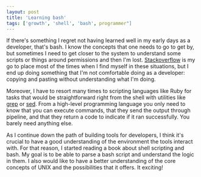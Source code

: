 ```yaml
---
layout: post
title: 'Learning bash'
tags: ['growth', 'shell', 'bash', programmer"]
---
```


If there's something I regret not having learned well in my early days as a developer, that's bash. I know the concepts that one needs to go to get by, but sometimes I need to get closer to the system to understand some scripts or things around permissions and then I'm lost. [Stackoverflow](https://stackoverflow.com) is my go to place most of the times when I find myself in these situations, but I end up doing something that I'm not comfortable doing as a developer: copying and pasting without understanding what I'm doing.

Moreover, I have to resort many times to scripting languages like Ruby for tasks that would be straightforward right from the shell with utilities like [grep](http://man7.org/linux/man-pages/man1/grep.1.html) or [sed](https://en.wikipedia.org/wiki/Sed). From a high-level programming language you only need to know that you can execute commands, that they send the output through pipeline, and that they return a code to indicate if it ran successfully. You barely need anything else.

As I continue down the path of building tools for developers, I think it's crucial to have a good understanding of the environment the tools interact with. For that reason, I started reading a book about shell scripting and bash. My goal is to be able to parse a bash script and understand the logic in them. I also would like to have a better understanding of the core concepts of UNIX and the possibilities that it offers. It exciting!
